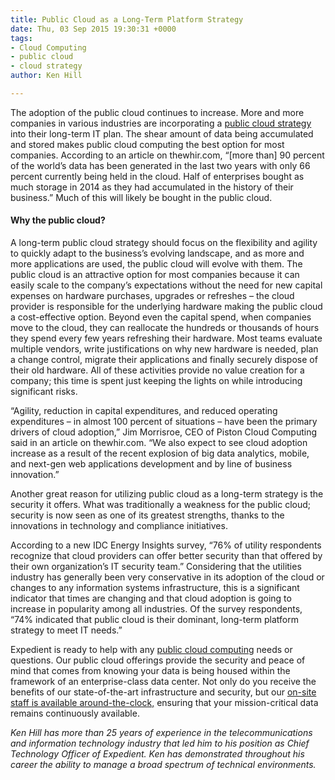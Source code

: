 ```yaml
---
title: Public Cloud as a Long-Term Platform Strategy
date: Thu, 03 Sep 2015 19:30:31 +0000
tags:
- Cloud Computing
- public cloud
- cloud strategy
author: Ken Hill

---
```

The adoption of the public cloud continues to increase. More and more companies in various industries are incorporating a [public cloud strategy](https://www.expedient.com/cloud-computing/public-cloud-computing/) into their long-term IT plan. The shear amount of data being accumulated and stored makes public cloud computing the best option for most companies. According to an article on thewhir.com, “\[more than\] 90 percent of the world’s data has been generated in the last two years with only 66 percent currently being held in the cloud. Half of enterprises bought as much storage in 2014 as they had accumulated in the history of their business.” Much of this will likely be bought in the public cloud.

#### Why the public cloud?

A long-term public cloud strategy should focus on the flexibility and agility to quickly adapt to the business’s evolving landscape, and as more and more applications are used, the public cloud will evolve with them. The public cloud is an attractive option for most companies because it can easily scale to the company’s expectations without the need for new capital expenses on hardware purchases, upgrades or refreshes – the cloud provider is responsible for the underlying hardware making the public cloud a cost-effective option. Beyond even the capital spend, when companies move to the cloud, they can reallocate the hundreds or thousands of hours they spend every few years refreshing their hardware. Most teams evaluate multiple vendors, write justifications on why new hardware is needed, plan a change control, migrate their applications and finally securely dispose of their old hardware. All of these activities provide no value creation for a company; this time is spent just keeping the lights on while introducing significant risks.

“Agility, reduction in capital expenditures, and reduced operating expenditures – in almost 100 percent of situations – have been the primary drivers of cloud adoption,” Jim Morrisroe, CEO of Piston Cloud Computing said in an article on thewhir.com. “We also expect to see cloud adoption increase as a result of the recent explosion of big data analytics, mobile, and next-gen web applications development and by line of business innovation.”

Another great reason for utilizing public cloud as a long-term strategy is the security it offers. What was traditionally a weakness for the public cloud; security is now seen as one of its greatest strengths, thanks to the innovations in technology and compliance initiatives.

According to a new IDC Energy Insights survey, “76% of utility respondents recognize that cloud providers can offer better security than that offered by their own organization’s IT security team.” Considering that the utilities industry has generally been very conservative in its adoption of the cloud or changes to any information systems infrastructure, this is a significant indicator that times are changing and that cloud adoption is going to increase in popularity among all industries. Of the survey respondents, “74% indicated that public cloud is their dominant, long-term platform strategy to meet IT needs.”

Expedient is ready to help with any [public cloud computing](https://www.expedient.com/cloud-computing/public-cloud-computing/) needs or questions. Our public cloud offerings provide the security and peace of mind that comes from knowing your data is being housed within the framework of an enterprise-class data center. Not only do you receive the benefits of our state-of-the-art infrastructure and security, but our [on-site staff is available around-the-clock,](https://www.expedient.com/expedient/operations-support-center-osc/) ensuring that your mission-critical data remains continuously available.

_Ken Hill has more than 25 years of experience in the telecommunications and information technology industry that led him to his position as Chief Technology Officer of Expedient. Ken has demonstrated throughout his career the ability to manage a broad spectrum of technical environments._